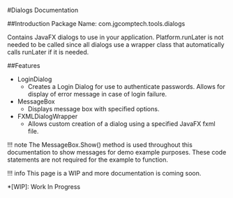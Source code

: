 #Dialogs Documentation

##Introduction
Package Name: com.jgcomptech.tools.dialogs

Contains JavaFX dialogs to use in your application.
Platform.runLater is not needed to be called since all dialogs use a
wrapper class that automatically calls runLater if it is needed.

##Features
- LoginDialog
    * Creates a Login Dialog for use to authenticate passwords.
    Allows for display of error message in case of login failure.
- MessageBox
    * Displays message box with specified options.
- FXMLDialogWrapper
    * Allows custom creation of a dialog using a specified JavaFX
    fxml file.

!!! note
     The MessageBox.Show() method is used throughout this documentation to show messages
     for demo example purposes. These code statements are not required for the example
     to function.
     
!!! info
    This page is a WIP and more documentation is coming soon.
    
*[WIP]: Work In Progress